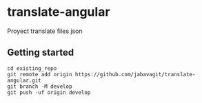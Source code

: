 # translate-angular
Proyect translate files json


## Getting started

```
cd existing_repo
git remote add origin https://github.com/jabavagit/translate-angular.git
git branch -M develop
git push -uf origin develop
```
